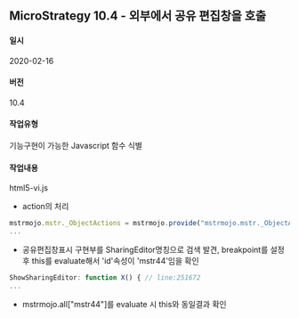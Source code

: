 ## MicroStrategy 10.4 - 외부에서 공유 편집창을 호출
#### 일시
2020-02-16
#### 버전
10.4
#### 작업유형
기능구현이 가능한 Javascript 함수 식별
#### 작업내용
html5-vi.js  
* action의 처리
```javascript
mstrmojo.mstr._ObjectActions = mstrmojo.provide("mstrmojo.mstr._ObjectActions", { // line:241709
...
```
* 공유편집창표시 구현부를 SharingEditor명칭으로 검색 발견, breakpoint를 설정 후 this를 evaluate해서 'id'속성이 'mstr44'임을 확인
```javascript
ShowSharingEditor: function X() { // line:251672
...
```
* mstrmojo.all["mstr44"]를 evaluate 시 this와 동일결과 확인 